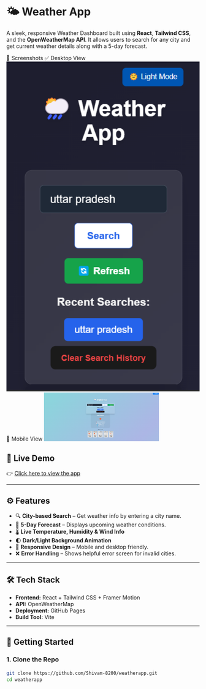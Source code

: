 # 🌤️ Weather App

A sleek, responsive Weather Dashboard built using **React**, **Tailwind CSS**, and the **OpenWeatherMap API**. It allows users to search for any city and get current weather details along with a 5-day forecast.

📸 Screenshots
✅ Desktop View
<img src="./public/screenshot.png" width="600"/>
📱 Mobile View
<img src="./public/ss2.png" width="300"/>

## 🔗 Live Demo

👉 [Click here to view the app](https://shivam-8200.github.io/weatherapp/)

---

## ⚙️ Features

- 🔍 **City-based Search** – Get weather info by entering a city name.
- 📅 **5-Day Forecast** – Displays upcoming weather conditions.
- 🌡️ **Live Temperature, Humidity & Wind Info**
- 🌓 **Dark/Light Background Animation**
- 📱 **Responsive Design** – Mobile and desktop friendly.
- ❌ **Error Handling** – Shows helpful error screen for invalid cities.

---

## 🛠️ Tech Stack

- **Frontend:** React + Tailwind CSS + Framer Motion
- **API:** OpenWeatherMap
- **Deployment:** GitHub Pages
- **Build Tool:** Vite

---

## 🚀 Getting Started

### 1. Clone the Repo

```bash
git clone https://github.com/Shivam-8200/weatherapp.git
cd weatherapp
